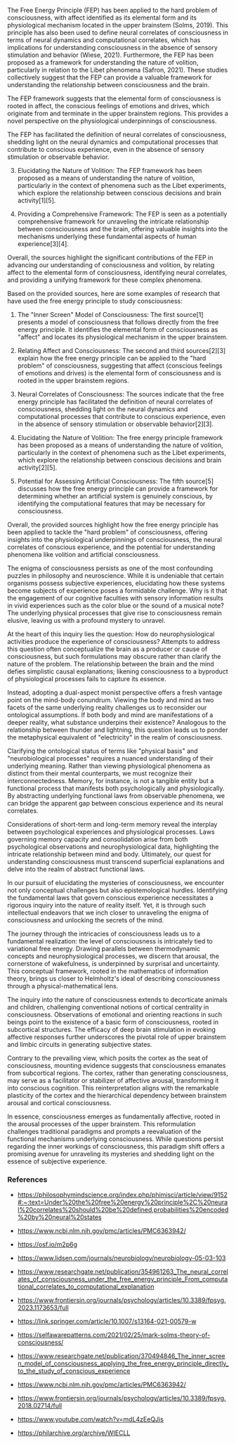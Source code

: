 The Free Energy Principle (FEP) has been applied to the hard problem of consciousness, with affect identified as its elemental form and its physiological mechanism located in the upper brainstem (Solms, 2019). This principle has also been used to define neural correlates of consciousness in terms of neural dynamics and computational correlates, which has implications for understanding consciousness in the absence of sensory stimulation and behavior (Wiese, 2021). Furthermore, the FEP has been proposed as a framework for understanding the nature of volition, particularly in relation to the Libet phenomena (Safron, 2021). These studies collectively suggest that the FEP can provide a valuable framework for understanding the relationship between consciousness and the brain.

 The FEP framework suggests that the elemental form of consciousness is rooted in affect, the conscious feelings of emotions and drives, which originate from and terminate in the upper brainstem regions. This provides a novel perspective on the physiological underpinnings of consciousness.

 The FEP has facilitated the definition of neural correlates of consciousness, shedding light on the neural dynamics and computational processes that contribute to conscious experience, even in the absence of sensory stimulation or observable behavior.

3. Elucidating the Nature of Volition: The FEP framework has been proposed as a means of understanding the nature of volition, particularly in the context of phenomena such as the Libet experiments, which explore the relationship between conscious decisions and brain activity[1][5].

4. Providing a Comprehensive Framework: The FEP is seen as a potentially comprehensive framework for unraveling the intricate relationship between consciousness and the brain, offering valuable insights into the mechanisms underlying these fundamental aspects of human experience[3][4].

Overall, the sources highlight the significant contributions of the FEP in advancing our understanding of consciousness and volition, by relating affect to the elemental form of consciousness, identifying neural correlates, and providing a unifying framework for these complex phenomena.


Based on the provided sources, here are some examples of research that have used the free energy principle to study consciousness:

1. The "Inner Screen" Model of Consciousness: The first source[1] presents a model of consciousness that follows directly from the free energy principle. It identifies the elemental form of consciousness as "affect" and locates its physiological mechanism in the upper brainstem.

2. Relating Affect and Consciousness: The second and third sources[2][3] explain how the free energy principle can be applied to the "hard problem" of consciousness, suggesting that affect (conscious feelings of emotions and drives) is the elemental form of consciousness and is rooted in the upper brainstem regions.

3. Neural Correlates of Consciousness: The sources indicate that the free energy principle has facilitated the definition of neural correlates of consciousness, shedding light on the neural dynamics and computational processes that contribute to conscious experience, even in the absence of sensory stimulation or observable behavior[2][3].

4. Elucidating the Nature of Volition: The free energy principle framework has been proposed as a means of understanding the nature of volition, particularly in the context of phenomena such as the Libet experiments, which explore the relationship between conscious decisions and brain activity[2][5].

5. Potential for Assessing Artificial Consciousness: The fifth source[5] discusses how the free energy principle can provide a framework for determining whether an artificial system is genuinely conscious, by identifying the computational features that may be necessary for consciousness.

Overall, the provided sources highlight how the free energy principle has been applied to tackle the "hard problem" of consciousness, offering insights into the physiological underpinnings of consciousness, the neural correlates of conscious experience, and the potential for understanding phenomena like volition and artificial consciousness.




The enigma of consciousness persists as one of the most confounding puzzles in philosophy and neuroscience. While it is undeniable that certain organisms possess subjective experiences, elucidating how these systems become subjects of experience poses a formidable challenge. Why is it that the engagement of our cognitive faculties with sensory information results in vivid experiences such as the color blue or the sound of a musical note? The underlying physical processes that give rise to consciousness remain elusive, leaving us with a profound mystery to unravel.

At the heart of this inquiry lies the question: How do neurophysiological activities produce the experience of consciousness? Attempts to address this question often conceptualize the brain as a producer or cause of consciousness, but such formulations may obscure rather than clarify the nature of the problem. The relationship between the brain and the mind defies simplistic causal explanations; likening consciousness to a byproduct of physiological processes fails to capture its essence.

Instead, adopting a dual-aspect monist perspective offers a fresh vantage point on the mind-body conundrum. Viewing the body and mind as two facets of the same underlying reality challenges us to reconsider our ontological assumptions. If both body and mind are manifestations of a deeper reality, what substance underpins their existence? Analogous to the relationship between thunder and lightning, this question leads us to ponder the metaphysical equivalent of "electricity" in the realm of consciousness.

Clarifying the ontological status of terms like "physical basis" and "neurobiological processes" requires a nuanced understanding of their underlying meaning. Rather than viewing physiological phenomena as distinct from their mental counterparts, we must recognize their interconnectedness. Memory, for instance, is not a tangible entity but a functional process that manifests both psychologically and physiologically. By abstracting underlying functional laws from observable phenomena, we can bridge the apparent gap between conscious experience and its neural correlates.

Considerations of short-term and long-term memory reveal the interplay between psychological experiences and physiological processes. Laws governing memory capacity and consolidation arise from both psychological observations and neurophysiological data, highlighting the intricate relationship between mind and body. Ultimately, our quest for understanding consciousness must transcend superficial explanations and delve into the realm of abstract functional laws.

In our pursuit of elucidating the mysteries of consciousness, we encounter not only conceptual challenges but also epistemological hurdles. Identifying the fundamental laws that govern conscious experience necessitates a rigorous inquiry into the nature of reality itself. Yet, it is through such intellectual endeavors that we inch closer to unraveling the enigma of consciousness and unlocking the secrets of the mind.



The journey through the intricacies of consciousness leads us to a fundamental realization: the level of consciousness is intricately tied to variational free energy. Drawing parallels between thermodynamic concepts and neurophysiological processes, we discern that arousal, the cornerstone of wakefulness, is underpinned by surprisal and uncertainty. This conceptual framework, rooted in the mathematics of information theory, brings us closer to Helmholtz's ideal of describing consciousness through a physical-mathematical lens.

The inquiry into the nature of consciousness extends to decorticate animals and children, challenging conventional notions of cortical centrality in consciousness. Observations of emotional and orienting reactions in such beings point to the existence of a basic form of consciousness, rooted in subcortical structures. The efficacy of deep brain stimulation in evoking affective responses further underscores the pivotal role of upper brainstem and limbic circuits in generating subjective states.

Contrary to the prevailing view, which posits the cortex as the seat of consciousness, mounting evidence suggests that consciousness emanates from subcortical regions. The cortex, rather than generating consciousness, may serve as a facilitator or stabilizer of affective arousal, transforming it into conscious cognition. This reinterpretation aligns with the remarkable plasticity of the cortex and the hierarchical dependency between brainstem arousal and cortical consciousness.

In essence, consciousness emerges as fundamentally affective, rooted in the arousal processes of the upper brainstem. This reformulation challenges traditional paradigms and prompts a reevaluation of the functional mechanisms underlying consciousness. While questions persist regarding the inner workings of consciousness, this paradigm shift offers a promising avenue for unraveling its mysteries and shedding light on the essence of subjective experience.

### References
- https://philosophymindscience.org/index.php/phimisci/article/view/9152#:~:text=Under%20the%20free%20energy%20principle%2C%20neural%20correlates%20should%20be%20defined,probabilities%20encoded%20by%20neural%20states

- https://www.ncbi.nlm.nih.gov/pmc/articles/PMC6363942/

- https://osf.io/m2p6g

- https://www.lidsen.com/journals/neurobiology/neurobiology-05-03-103
- https://www.researchgate.net/publication/354961263_The_neural_correlates_of_consciousness_under_the_free_energy_principle_From_computational_correlates_to_computational_explanation
- https://www.frontiersin.org/journals/psychology/articles/10.3389/fpsyg.2023.1173653/full
- https://link.springer.com/article/10.1007/s13164-021-00579-w
- https://selfawarepatterns.com/2021/02/25/mark-solms-theory-of-consciousness/

- https://www.researchgate.net/publication/370494846_The_inner_screen_model_of_consciousness_applying_the_free_energy_principle_directly_to_the_study_of_conscious_experience
- https://www.ncbi.nlm.nih.gov/pmc/articles/PMC6363942/
- https://www.frontiersin.org/journals/psychology/articles/10.3389/fpsyg.2018.02714/full
- https://www.youtube.com/watch?v=mdL4zEeQJis
- https://philarchive.org/archive/WIECLL
